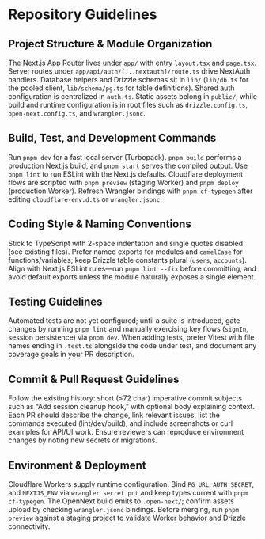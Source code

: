# Repository Guidelines

## Project Structure & Module Organization
The Next.js App Router lives under `app/` with entry `layout.tsx` and `page.tsx`. Server routes under `app/api/auth/[...nextauth]/route.ts` drive NextAuth handlers. Database helpers and Drizzle schemas sit in `lib/` (`lib/db.ts` for the pooled client, `lib/schema/pg.ts` for table definitions). Shared auth configuration is centralized in `auth.ts`. Static assets belong in `public/`, while build and runtime configuration is in root files such as `drizzle.config.ts`, `open-next.config.ts`, and `wrangler.jsonc`.

## Build, Test, and Development Commands
Run `pnpm dev` for a fast local server (Turbopack). `pnpm build` performs a production Next.js build, and `pnpm start` serves the compiled output. Use `pnpm lint` to run ESLint with the Next.js defaults. Cloudflare deployment flows are scripted with `pnpm preview` (staging Worker) and `pnpm deploy` (production Worker). Refresh Wrangler bindings with `pnpm cf-typegen` after editing `cloudflare-env.d.ts` or `wrangler.jsonc`.

## Coding Style & Naming Conventions
Stick to TypeScript with 2-space indentation and single quotes disabled (see existing files). Prefer named exports for modules and `camelCase` for functions/variables; keep Drizzle table constants plural (`users`, `accounts`). Align with Next.js ESLint rules—run `pnpm lint --fix` before committing, and avoid default exports unless the module naturally exposes a single element.

## Testing Guidelines
Automated tests are not yet configured; until a suite is introduced, gate changes by running `pnpm lint` and manually exercising key flows (`signIn`, session persistence) via `pnpm dev`. When adding tests, prefer Vitest with file names ending in `.test.ts` alongside the code under test, and document any coverage goals in your PR description.

## Commit & Pull Request Guidelines
Follow the existing history: short (≤72 char) imperative commit subjects such as “Add session cleanup hook,” with optional body explaining context. Each PR should describe the change, link relevant issues, list the commands executed (lint/dev/build), and include screenshots or curl examples for API/UI work. Ensure reviewers can reproduce environment changes by noting new secrets or migrations.

## Environment & Deployment
Cloudflare Workers supply runtime configuration. Bind `PG_URL`, `AUTH_SECRET`, and `NEXTJS_ENV` via `wrangler secret put` and keep types current with `pnpm cf-typegen`. The OpenNext build emits to `.open-next/`; confirm assets upload by checking `wrangler.jsonc` bindings. Before merging, run `pnpm preview` against a staging project to validate Worker behavior and Drizzle connectivity.
